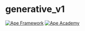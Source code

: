 # generative_v1

[![Ape Framework](https://img.shields.io/badge/Built%20with-Ape%20Framework-brightgreen.svg)](https://apeworx.io)
[![Ape Academy](https://img.shields.io/badge/Ape%20Academy-ERC721%20template-yellow.svg)](https://github.com/ApeAcademy/ERC721)

<!-- Your Description Goes Here -->
